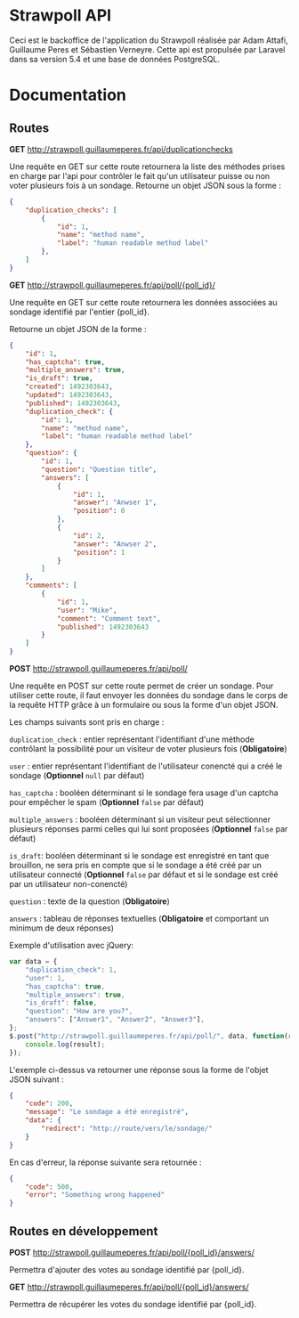 # Strawpoll API

Ceci est le backoffice de l'application du Strawpoll réalisée par Adam Attafi, Guillaume Peres et Sébastien Verneyre. Cette api est propulsée par Laravel dans sa version 5.4 et une base de données PostgreSQL.

# Documentation

## Routes

**GET** http://strawpoll.guillaumeperes.fr/api/duplicationchecks

Une requête en GET sur cette route retournera la liste des méthodes prises en charge par l'api pour contrôler le fait qu'un utilisateur puisse ou non voter plusieurs fois à un sondage. Retourne un objet JSON sous la forme : 

```json
{
	"duplication_checks": [
		{
			"id": 1,
			"name": "method name",
			"label": "human readable method label"
		},
	]
}
```

**GET** http://strawpoll.guillaumeperes.fr/api/poll/{poll_id}/

Une requête en GET sur cette route retournera les données associées au sondage identifié par l'entier {poll_id}.

Retourne un objet JSON de la forme : 

```json
{
	"id": 1, 
	"has_captcha": true,
	"multiple_answers": true,
	"is_draft": true,
	"created": 1492303643,
	"updated": 1492303643,
	"published": 1492303643,
	"duplication_check": {
		"id": 1,
		"name": "method name",
		"label": "human readable method label"
	},
	"question": {
		"id": 1, 
		"question": "Question title",
		"answers": [
			{
				"id": 1,
				"answer": "Anwser 1",
				"position": 0
			},
			{
				"id": 2,
				"answer": "Anwser 2",
				"position": 1
			}
		]
	},
	"comments": [
		{
			"id": 1,
			"user": "Mike",
			"comment": "Comment text",
			"published": 1492303643
		}
	]
}
```

**POST** http://strawpoll.guillaumeperes.fr/api/poll/

Une requête en POST sur cette route permet de créer un sondage. Pour utiliser cette route, il faut envoyer les données du sondage dans le corps de la requête HTTP grâce à un formulaire ou sous la forme d'un objet JSON.

Les champs suivants sont pris en charge : 

`duplication_check` : entier représentant l'identifiant d'une méthode contrôlant la possibilité pour un visiteur de voter plusieurs fois (**Obligatoire**)

`user` : entier représentant l'identifiant de l'utilisateur conencté qui a créé le sondage (**Optionnel** `null` par défaut)

`has_captcha` : booléen déterminant si le sondage fera usage d'un captcha pour empêcher le spam (**Optionnel** `false` par défaut)

`multiple_answers` : booléen déterminant si un visiteur peut sélectionner plusieurs réponses parmi celles qui lui sont proposées (**Optionnel** `false` par défaut)

`is_draft`: booléen déterminant si le sondage est enregistré en tant que brouillon, ne sera pris en compte que si le sondage a été créé par un utilisateur connecté (**Optionnel** `false` par défaut et si le sondage est créé par un utilisateur non-conencté)

`question` : texte de la question (**Obligatoire**)

`answers` : tableau de réponses textuelles (**Obligatoire** et comportant un minimum de deux réponses)

Exemple d'utilisation avec jQuery: 

```javascript
var data = {
	"duplication_check": 1,
	"user": 1,
	"has_captcha": true,
	"multiple_answers": true,
	"is_draft": false,
	"question": "How are you?",
	"answers": ["Answer1", "Answer2", "Answer3"],
};
$.post("http://strawpoll.guillaumeperes.fr/api/poll/", data, function(result) {
	console.log(result);
});
```

L'exemple ci-dessus va retourner une réponse sous la forme de l'objet JSON suivant : 

```json
{
	"code": 200,
	"message": "Le sondage a été enregistré",
	"data": {
		"redirect": "http://route/vers/le/sondage/"
	}
}
```

En cas d'erreur, la réponse suivante sera retournée : 

```json
{
	"code": 500,
	"error": "Something wrong happened"
}
```

## Routes en développement

**POST** http://strawpoll.guillaumeperes.fr/api/poll/{poll_id}/answers/

Permettra d'ajouter des votes au sondage identifié par {poll_id}.

**GET** http://strawpoll.guillaumeperes.fr/api/poll/{poll_id}/answers/

Permettra de récupérer les votes du sondage identifié par {poll_id}.
